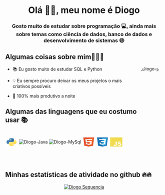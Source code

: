 <h1 align="center">Olá 👋🏽, meu nome é Diogo</h1>
<h3 align="center">Gosto muito de estudar sobre programação 💻, ainda mais sobre temas como ciência de dados, banco de dados e desenvolvimento de sistemas 😄</h3>

## Algumas coisas sobre mim🙋🏽‍♂️
<img align="right" alt="Diogo-pic" height="150" style="border-radius:50px;" src="https://cdn.discordapp.com/attachments/775114564991713290/1021910766082863205/Happy_black_boy_invert.jpg?ex=65e79c90&is=65d52790&hm=c8be45db9617443cd407c98b0ab6dfdb99a1deb9d54448316a219bca5fff54be&?width=676&height=676">

 - 📚 Eu gosto muito de estudar SQL e Python 
 
 - 💡 Eu sempre procuro deixar os meus projetos o mais criativos possíveis

 - 🌙 100% mais produtivo a noite

## Algumas das linguagens que eu costumo usar 📚 

<div style="display: inline_block"><br>
    <img align="center" alt="Diogo-Python" height="30" width="40" src="https://raw.githubusercontent.com/devicons/devicon/master/icons/python/python-original.svg">
    <img align="center" alt="Diogo-Java" height="30" width="40" src="https://cdn.jsdelivr.net/gh/devicons/devicon/icons/java/java-original.svg" />
    <img align="center" alt="Diogo-MySql" height="30" width="40" src="https://cdn.jsdelivr.net/gh/devicons/devicon/icons/mysql/mysql-original-wordmark.svg" />
    <img align="center" alt="Diogo-HTML" height="30" width="40" src="https://raw.githubusercontent.com/devicons/devicon/master/icons/html5/html5-original.svg">
    <img align="center" alt="Diogo-CSS" height="30" width="40" src="https://raw.githubusercontent.com/devicons/devicon/master/icons/css3/css3-original.svg">
    <img align="center" alt="Diogo-Js" height="30" width="40" src="https://raw.githubusercontent.com/devicons/devicon/master/icons/javascript/javascript-plain.svg">
</div>

<br><br>

## Minhas estatísticas de atividade no github 🔥🔥
<div align="center">
	<a href="https://github.com/DiogoWorkGit">
		<img alt="Diogo Sequencia" src="https://github-readme-streak-stats.herokuapp.com?user=DiogoWorkGit&theme=vue&hide_border=true&border_radius=30&locale=pt-br&date_format=n%2Fj%5B%2FY%5D&background=000000&dates=95DDC5&stroke=000000"/>
	</a>
</div>
<br> 

</div>
